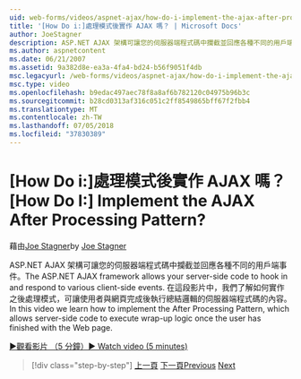 ```yaml
---
uid: web-forms/videos/aspnet-ajax/how-do-i-implement-the-ajax-after-processing-pattern
title: '[How Do i:]處理模式後實作 AJAX 嗎？ | Microsoft Docs'
author: JoeStagner
description: ASP.NET AJAX 架構可讓您的伺服器端程式碼中攔截並回應各種不同的用戶端事件。 在這段影片中，我們了解如何實作 Aft 的內容...
ms.author: aspnetcontent
ms.date: 06/21/2007
ms.assetid: 9a382d8e-ea3a-4fa4-bd24-b56f9051f4db
msc.legacyurl: /web-forms/videos/aspnet-ajax/how-do-i-implement-the-ajax-after-processing-pattern
msc.type: video
ms.openlocfilehash: b9edac497aec78f8a8af6b782120c04975b96b3c
ms.sourcegitcommit: b28cd0313af316c051c2ff8549865bff67f2fbb4
ms.translationtype: MT
ms.contentlocale: zh-TW
ms.lasthandoff: 07/05/2018
ms.locfileid: "37830389"
---
```

<a name="how-do-i-implement-the-ajax-after-processing-pattern"></a><span data-ttu-id="fc1f2-105">[How Do i:]處理模式後實作 AJAX 嗎？</span><span class="sxs-lookup"><span data-stu-id="fc1f2-105">[How Do I:] Implement the AJAX After Processing Pattern?</span></span>
====================
<span data-ttu-id="fc1f2-106">藉由[Joe Stagner](https://github.com/JoeStagner)</span><span class="sxs-lookup"><span data-stu-id="fc1f2-106">by [Joe Stagner](https://github.com/JoeStagner)</span></span>

<span data-ttu-id="fc1f2-107">ASP.NET AJAX 架構可讓您的伺服器端程式碼中攔截並回應各種不同的用戶端事件。</span><span class="sxs-lookup"><span data-stu-id="fc1f2-107">The ASP.NET AJAX framework allows your server-side code to hook in and respond to various client-side events.</span></span> <span data-ttu-id="fc1f2-108">在這段影片中，我們了解如何實作之後處理模式，可讓使用者與網頁完成後執行總結邏輯的伺服器端程式碼的內容。</span><span class="sxs-lookup"><span data-stu-id="fc1f2-108">In this video we learn how to implement the After Processing Pattern, which allows server-side code to execute wrap-up logic once the user has finished with the Web page.</span></span>

[<span data-ttu-id="fc1f2-109">&#9654;觀看影片 （5 分鐘）</span><span class="sxs-lookup"><span data-stu-id="fc1f2-109">&#9654; Watch video (5 minutes)</span></span>](https://channel9.msdn.com/Blogs/ASP-NET-Site-Videos/how-do-i-implement-the-ajax-after-processing-pattern)

> [!div class="step-by-step"]
> <span data-ttu-id="fc1f2-110">[上一頁](how-do-i-use-the-aspnet-ajax-history-control.md)
> [下一頁](how-do-i-update-multiple-regions-of-a-page-with-aspnet-ajax.md)</span><span class="sxs-lookup"><span data-stu-id="fc1f2-110">[Previous](how-do-i-use-the-aspnet-ajax-history-control.md)
[Next](how-do-i-update-multiple-regions-of-a-page-with-aspnet-ajax.md)</span></span>
